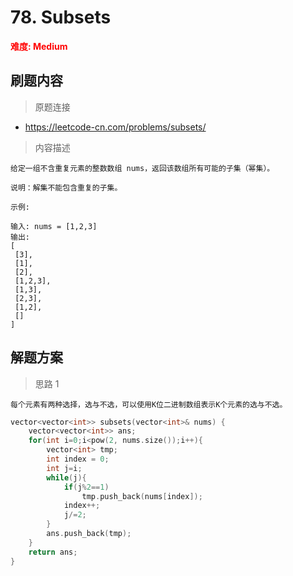 # 78. Subsets

 **<font color=red>难度: Medium</font>**

 ## 刷题内容

 > 原题连接

* https://leetcode-cn.com/problems/subsets/
  
 > 内容描述
 ```
给定一组不含重复元素的整数数组 nums，返回该数组所有可能的子集（幂集）。

说明：解集不能包含重复的子集。

示例:

输入: nums = [1,2,3]
输出:
[
  [3],
  [1],
  [2],
  [1,2,3],
  [1,3],
  [2,3],
  [1,2],
  []
]
 ```

## 解题方案
> 思路 1
```
每个元素有两种选择，选与不选，可以使用K位二进制数组表示K个元素的选与不选。
```

```cpp
vector<vector<int>> subsets(vector<int>& nums) {
    vector<vector<int>> ans;
    for(int i=0;i<pow(2, nums.size());i++){
        vector<int> tmp;
        int index = 0;
        int j=i;
        while(j){
            if(j%2==1)
                tmp.push_back(nums[index]);
            index++;
            j/=2;
        }
        ans.push_back(tmp);
    }
    return ans;
}
```
